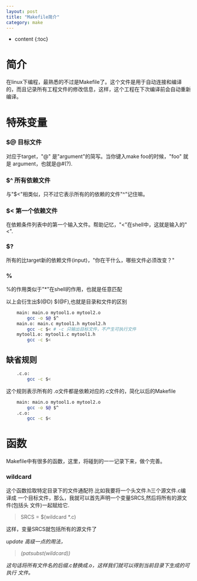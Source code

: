 ```yaml
---
layout: post
title: "Makefile简介"
category: make
---
```


* content
{:toc}

# 简介

在linux下编程，最熟悉的不过是Makefile了。这个文件是用于自动连接和编译的，而且记录所有工程文件的修改信息，这样，这个工程在下次编译前会自动重新编译。

# 特殊变量

### $@ 目标文件

对应于target，"@" 是"argument"的简写。当你键入make foo的时候，"foo" 就是
argument，也就是@#(?).

### $^ 所有依赖文件
与"$<"相类似，只不过它表示所有的的依赖的文件"^"记住嘛。

### $< 第一个依赖文件
在依赖条件列表中的第一个输入文件。帮助记忆，"<"在shell中，这就是输入的"<".

### $?
所有的比target新的依赖文件(input)，"你在干什么，哪些文件必须改变？"

### %
%的作用类似于"*"在shell的作用，也就是任意匹配

以上会衍生出$(@D) $(@F),也就是目录和文件的区别

```bash
	main: main.o mytool1.o mytool2.o
		gcc -o $@ $^
	main.o: main.c mytool1.h mytool2.h
		gcc -c $< # -c 只输出目标文件，不产生可执行文件
	mytool1.o: mytool1.c mytool1.h
		gcc -c $<
```

## 缺省规则

```bash
	.c.o:
		gcc -c $<
```
这个规则表示所有的 .o文件都是依赖对应的.c文件的，简化以后的Makefile

```bash
	main: main.o mytool1.o mytool2.o
		gcc -o $@ $^
	.c.o:
		gcc -c $<
```

# 函数

Makefile中有很多的函数，这里，将碰到的一一记录下来，做个完善。

### wildcard

这个函数拾取特定目录下的文件通配符.比如我要将一个头文件.h三个源文件.c编译成
一个目标文件，那么，我就可以首先声明一个变量SRCS,然后将所有的源文件(包括头
文件)一起赋给它.

>SRCS = $(wildcard *.c)

这样，变量SRCS就包括所有的源文件了

<em>update<em>
高级一点的用法，

>$(patsubst %.c,%.o,$(wildcard))

这句话将所有文件名的后缀.c替换成.o，这样我们就可以得到当前目录下生成的可执行
文件。

